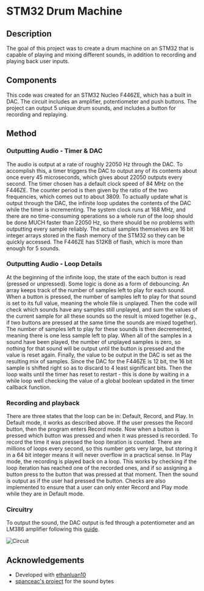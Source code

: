# STM32 Drum Machine

## Description
The goal of this project was to create a drum machine on an STM32 that is capable of playing and mixing different sounds, in addition to recording and playing back user inputs.

## Components
This code was created for an STM32 Nucleo F446ZE, which has a built in DAC. The circuit includes an amplifier, potentiometer and push buttons. The project can output 5 unique drum sounds, and includes a button for recording and replaying.

## Method
### Outputting Audio - Timer & DAC
The audio is output at a rate of roughly 22050 Hz through the DAC. To accomplish this, a timer triggers the DAC to output any of its contents about once every 45 microseconds, which gives about 22050 outputs every second. The timer chosen has a default clock speed of 84 MHz on the F446ZE. The counter period is then given by the ratio of the two frequencies, which comes out to about 3809. To actually update what is output through the DAC, the infinite loop updates the contents of the DAC while the timer is incrementing. The system clock runs at 168 MHz, and there are no time-consuming operations so a whole run of the loop should be done MUCH faster than 22050 Hz, so there should be no problems with outputting every sample reliably. The actual samples themselves are 16 bit integer arrays stored in the flash memory of the STM32 so they can be quickly accessed. The F446ZE has 512KB of flash, which is more than enough for 5 sounds. 
### Outputting Audio - Loop Details
At the beginning of the infinite loop, the state of the each button is read (pressed or unpressed). Some logic is done as a form of debouncing. An array keeps track of the number of samples left to play for each sound. When a button is pressed, the number of samples left to play for that sound is set to its full value, meaning the whole file is unplayed. Then the code will check which sounds have any samples still unplayed, and sum the values of the current sample for all these sounds so the result is mixed together (e.g., if two buttons are pressed at the same time the sounds are mixed together). The number of samples left to play for these sounds is then decremented, meaning there is one less sample left to play. When all of the samples in a sound have been played, the number of unplayed samples is zero, so nothing for that sound will be output until the button is pressed and the value is reset again. Finally, the value to be output in the DAC is set as the resulting mix of samples. Since the DAC for the F446ZE is 12 bit, the 16 bit sample is shifted right so as to discard to 4 least significant bits. Then the loop waits until the timer has reset to restart - this is done by waiting in a while loop well checking the value of a global boolean updated in the timer callback function.
### Recording and playback
There are three states that the loop can be in: Default, Record, and Play. In Default mode, it works as described above. If the user presses the Record button, then the program enters Record mode. Now when a button is pressed which button was pressed and when it was pressed is recorded. To record the time it was pressed the loop iteration is counted. There are millions of loops every second, so this number gets very large, but storing it in a 64 bit integer means it will never overflow in a practical sense. In Play mode, the recording is played back on a loop. This works by checking if the loop iteration has reached one of the recorded ones, and if so assigning a button press to the button that was pressed at that moment. Then the sound is output as if the user had pressed the button. Checks are also implemented to ensure that a user can only enter Record and Play mode while they are in Default mode.

### Circuitry
To output the sound, the DAC output is fed through a potentiometer and an LM386 amplifier following this [guide](https://www.circuitbasics.com/build-a-great-sounding-audio-amplifier-with-bass-boost-from-the-lm386/).

![Circuit](https://github.com/lj-watson/stm32-project/blob/master/STM32_Circuit.png)

## Acknowledgements
* Developed with [ethanluan10](https://github.com/ethanluan10)
* [spanceac's project](https://github.com/spanceac) for the sound bytes
